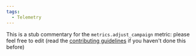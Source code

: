 ```yaml
---
tags:
  - Telemetry
---
```


This is a stub commentary for the `metrics.adjust_campaign` metric: please feel free to edit (read the
[contributing guidelines](https://github.com/mozilla/glean-annotations/blob/main/CONTRIBUTING.md)
if you haven't done this before)
